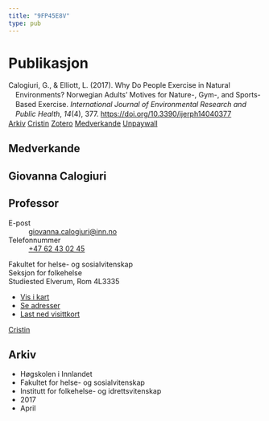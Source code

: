```yaml
---
title: "9FP45E8V"
type: pub
---
```

<h1>Publikasjon</h1>
<article id="csl-bib-container-9FP45E8V" class="csl-bib-container">
  <div class="csl-bib-body" style="line-height: 1.35; padding-left: 1em; text-indent:-1em;">
  <div class="csl-entry">Calogiuri, G., &amp; Elliott, L. (2017). Why Do People Exercise in Natural Environments? Norwegian Adults&#x2019; Motives for Nature-, Gym-, and Sports-Based Exercise. <i>International Journal of Environmental Research and Public Health</i>, <i>14</i>(4), 377. <a href="https://doi.org/10.3390/ijerph14040377">https://doi.org/10.3390/ijerph14040377</a></div>
</div>
  <div class="csl-bib-buttons">
    <a href="#taxonomy-article-9FP45E8V" class="csl-bib-button">Arkiv</a>
    <a href alt="Cristin URL" class="csl-bib-button">Cristin</a>
    <a href alt="Zotero URL" class="csl-bib-button">Zotero</a>
    <a href="#contributors-article-9FP45E8V" class="csl-bib-button">Medverkande</a>
    <a href="https://www.mdpi.com/1660-4601/14/4/377/pdf?version=1491311692" class="csl-bib-button">Unpaywall</a>
  </div>
  <div id="csl-bib-meta-container-9FP45E8V"></div>
</article>
<div id="csl-bib-meta-9FP45E8V" class="csl-bib-meta">
  <article id="contributors-article-9FP45E8V" class="contributors-article">
    <h1>Medverkande</h1>
    <div class="personas">
<div class="vrtx-hinn-person-card">
<div class="photo">
<i class="lar la-user-circle missing-person"></i>
</div>
<div class="info">
<hgroup><h1>Giovanna Calogiuri</h1>
<h2>Professor</h2>
</hgroup><dl>
<dt>E-post</dt>
<dd>
<a href="mailto:giovanna.calogiuri@inn.no">giovanna.calogiuri@inn.no</a>
</dd>
<dt>Telefonnummer</dt>
<dd><a href="tel:+4762430245">
+47 62 43 02 45
</a></dd>
</dl>
<p>
Fakultet for helse- og sosialvitenskap<br>
Seksjon for folkehelse<br>
Studiested Elverum,
Rom 4L3335
</p>
<ul class="vrtx-hinn-links">
<li><a href="https://www.google.com/maps?q=60.88177,11.53669">Vis i kart</a></li>
<li><a href="https://www.inn.no/finn-en-ansatt/giovanna-calogiuri.html#vrtx-hinn-addresses">Se adresser</a></li>
<li><a href="https://www.inn.no/finn-en-ansatt/giovanna-calogiuri.html?vrtx=vcf">Last ned visittkort</a></li>
</ul>
</div>
</div>
<a href="https://app.cristin.no/persons/show.jsf?id=358086" alt="Cristin URL" class="personas-cristin">Cristin</a>
</div>
  </article>
  <article id="taxonomy-article-9FP45E8V" class="taxonomy-article">
    <h1>Arkiv</h1>
    <ul>
      <li>Høgskolen i Innlandet</li>
      <li>Fakultet for helse- og sosialvitenskap</li>
      <li>Institutt for folkehelse- og idrettsvitenskap</li>
      <li>2017</li>
      <li>April</li>
    </ul>
  </article>
</div>
